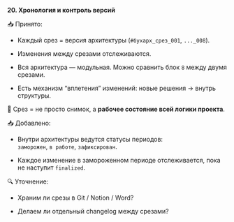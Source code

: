 **20. Хронология и контроль версий**

📥 Принято:

- Каждый срез = версия архитектуры (`#бухарх_срез_001`, `..._008`).

- Изменения между срезами отслеживаются.

- Вся архитектура — модульная. Можно сравнить блок `8` между двумя срезами.

- Есть механизм “вплетения” изменений: новые решения → внутрь структуры.

📌 Срез = не просто снимок, а **рабочее состояние всей логики проекта**.

📥 Добавлено:

- Внутри архитектуры ведутся статусы периодов:  
  `заморожен`, `в работе`, `зафиксирован`.
  
- Каждое изменение в замороженном периоде отслеживается, пока не наступит `finalized`.

🔍 Уточнение:

- Храним ли срезы в Git / Notion / Word?

- Делаем ли отдельный changelog между срезами?
